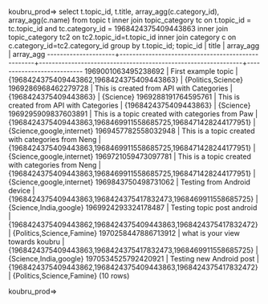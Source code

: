 koubru_prod=> select t.topic_id, t.title, array_agg(c.category_id), array_agg(c.name)
from topic t inner join topic_category tc on t.topic_id = tc.topic_id and tc.category_id = 1968424375409443863
inner join topic_category tc2 on tc2.topic_id=t.topic_id
inner join category c on c.category_id=tc2.category_id
group by t.topic_id;
      topic_id       |                       title                       |                           array_agg                           |         array_agg
---------------------+---------------------------------------------------+---------------------------------------------------------------+---------------------------
 1969001063495238692 | First example topic                               | {1968424375409443862,1968424375409443863}                     | {Politics,Science}
 1969286968462279728 | This is created from API with Categories          | {1968424375409443863}                                         | {Science}
 1969288191764595761 | This is created from API with Categories          | {1968424375409443863}                                         | {Science}
 1969295909837603891 | This is a topic created with categories from Paw  | {1968424375409443863,1968469911558685725,1968471428244177951} | {Science,google,internet}
 1969457782558032948 | This is a topic created with categories from Neng | {1968424375409443863,1968469911558685725,1968471428244177951} | {Science,google,internet}
 1969721059473097781 | This is a topic created with categories from Neng | {1968424375409443863,1968469911558685725,1968471428244177951} | {Science,google,internet}
 1969843750498731062 | Testing from Android device                       | {1968424375409443863,1968424375417832473,1968469911558685725} | {Science,India,google}
 1969924293324178487 | Testing topic post android                        | {1968424375409443862,1968424375409443863,1968424375417832472} | {Politics,Science,Famine}
 1970258447886713912 | what is your view towards koubru                  | {1968424375409443863,1968424375417832473,1968469911558685725} | {Science,India,google}
 1970534525792420921 | Testing new Android post                          | {1968424375409443862,1968424375409443863,1968424375417832472} | {Politics,Science,Famine}
(10 rows)

koubru_prod=>